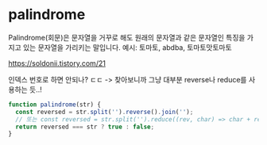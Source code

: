  # palindrome
Palindrome(회문)은 문자열을 거꾸로 해도 원래의 문자열과 같은 문자열인 특징을 가지고 있는 문자열을 가리키는 말입니다.
예시: 토마토, abdba, 토마토맛토마토


https://soldonii.tistory.com/21

인덱스 번호로 하면 안되나? ㄷㄷ -> 찾아보니까 그냥 대부분 reverse나 reduce를 사용하는 듯..!
```js
function palindrome(str) {
  const reversed = str.split('').reverse().join('');
  // 또는 const reversed = str.split('').reduce((rev, char) => char + rev, '');
  return reversed === str ? true : false;
}

```
